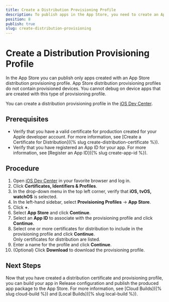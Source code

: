 ```yaml
---
title: Create a Distribution Provisioning Profile
description: To publish apps in the App Store, you need to create an App Store distribution provisioning profile.
position: 8
publish: true
slug: create-distribution-provisioning
---
```


# Create a Distribution Provisioning Profile

In the App Store you can publish only apps created with an App Store distribution provisioning profile. App Store distribution provisioning profiles do not contain provisioned devices. You cannot debug on device apps that are created with this type of provisioning profile.

You can create a distribution provisioning profile in the [iOS Dev Center](https://developer.apple.com/membercenter).

## Prerequisites

* Verify that you have a valid certificate for production created for your Apple developer account. For more information, see [Create a Certificate for Distribution]({% slug create-distribution-certificate %}).
* Verify that you have registered an App ID for your app. For more information, see [Register an App ID]({% slug create-app-id %}).

## Procedure

1. Open [iOS Dev Center](https://developer.apple.com/membercenter) in your favorite browser and log in.
1. Click **Certificates, Identifiers &amp; Profiles**.
1. In the drop-down menu in the top left corner, verify that **iOS, tvOS, watchOS** is selected.
1. In the left-hand sidebar, select **Provisioning&nbsp;Profiles** &#8594; **App Store**.
1. Click **+**.
1. Select **App&nbsp;Store** and click **Continue**.
1. Select an **App ID** to associate with the provisioning profile and click **Continue**.
1. Select one or more certificates for distribution to include in the provisioning profile and click **Continue**.<br/>Only certificates for distribution are listed.
1. Enter a name for the profile and click **Continue**.
1. (Optional) Click **Download** to download the provisioning profile.

## Next Steps

Now that you have created a distribution certificate and provisioning profile, you can build your app in Release configuration and publish the produced app package to the App Store. For more information, see [Cloud Builds]({% slug cloud-build %}) and [Local Builds]({% slug local-build %}).